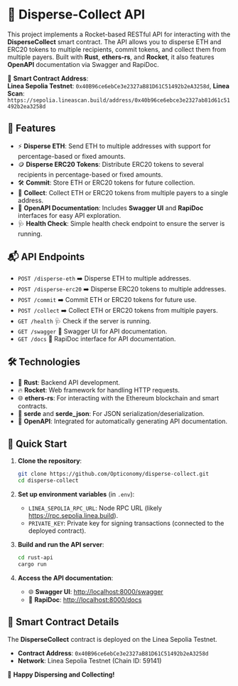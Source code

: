 # 🚀 Disperse-Collect API

This project implements a Rocket-based RESTful API for interacting with the **DisperseCollect** smart contract. The API allows you to disperse ETH and ERC20 tokens to multiple recipients, commit tokens, and collect them from multiple payers. Built with **Rust**, **ethers-rs**, and **Rocket**, it also features **OpenAPI** documentation via Swagger and RapiDoc.

🔗 **Smart Contract Address**:  
**Linea Sepolia Testnet**: `0x40B96ce6ebCe3e2327aB81D61C51492b2eA3258d`, 
**Linea Scan**: `https://sepolia.lineascan.build/address/0x40b96ce6ebce3e2327ab81d61c51492b2ea3258d`

## 🌟 Features

- ⚡ **Disperse ETH**: Send ETH to multiple addresses with support for percentage-based or fixed amounts.
- 🪙 **Disperse ERC20 Tokens**: Distribute ERC20 tokens to several recipients in percentage-based or fixed amounts.
- 🛠 **Commit**: Store ETH or ERC20 tokens for future collection.
- 💸 **Collect**: Collect ETH or ERC20 tokens from multiple payers to a single address.
- 📄 **OpenAPI Documentation**: Includes **Swagger UI** and **RapiDoc** interfaces for easy API exploration.
- 🩺 **Health Check**: Simple health check endpoint to ensure the server is running.

## 📬 API Endpoints

- `POST /disperse-eth` ➡️ Disperse ETH to multiple addresses.
- `POST /disperse-erc20` ➡️ Disperse ERC20 tokens to multiple addresses.
- `POST /commit` ➡️ Commit ETH or ERC20 tokens for future use.
- `POST /collect` ➡️ Collect ETH or ERC20 tokens from multiple payers.
- `GET /health` 🩺 Check if the server is running.
- `GET /swagger` 📜 Swagger UI for API documentation.
- `GET /docs` 📘 RapiDoc interface for API documentation.

## 🛠️ Technologies

- 🦀 **Rust**: Backend API development.
- 🔥 **Rocket**: Web framework for handling HTTP requests.
- 🌐 **ethers-rs**: For interacting with the Ethereum blockchain and smart contracts.
- 🔄 **serde** and **serde_json**: For JSON serialization/deserialization.
- 📘 **OpenAPI**: Integrated for automatically generating API documentation.

## 🚀 Quick Start

1. **Clone the repository**:
   ```bash
   git clone https://github.com/Opticonomy/disperse-collect.git
   cd disperse-collect
   ```

2. **Set up environment variables** (in `.env`):
   - `LINEA_SEPOLIA_RPC_URL`: Node RPC URL (likely https://rpc.sepolia.linea.build).
   - `PRIVATE_KEY`: Private key for signing transactions (connected to the deployed contract).

3. **Build and run the API server**:
   ```bash
   cd rust-api
   cargo run
   ```

4. **Access the API documentation**:
   - 🌐 **Swagger UI**: [http://localhost:8000/swagger](http://localhost:8000/swagger)
   - 📘 **RapiDoc**: [http://localhost:8000/docs](http://localhost:8000/docs)

## 🔗 Smart Contract Details

The **DisperseCollect** contract is deployed on the Linea Sepolia Testnet.

- **Contract Address**: `0x40B96ce6ebCe3e2327aB81D61C51492b2eA3258d`
- **Network**: Linea Sepolia Testnet (Chain ID: 59141)

🎉 **Happy Dispersing and Collecting!**
